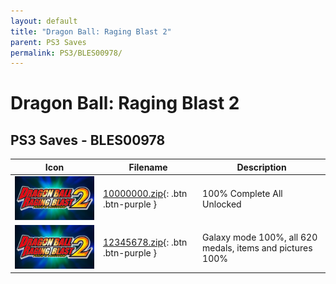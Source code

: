 ```yaml
---
layout: default
title: "Dragon Ball: Raging Blast 2"
parent: PS3 Saves
permalink: PS3/BLES00978/
---
```

# Dragon Ball: Raging Blast 2

## PS3 Saves - BLES00978

| Icon | Filename | Description |
|------|----------|-------------|
| ![Dragon Ball: Raging Blast 2](ICON0.PNG) | [10000000.zip](10000000.zip){: .btn .btn-purple } | 100% Complete All Unlocked |
| ![Dragon Ball: Raging Blast 2](ICON0.PNG) | [12345678.zip](12345678.zip){: .btn .btn-purple } | Galaxy mode 100%, all 620 medals, items and pictures 100% |
